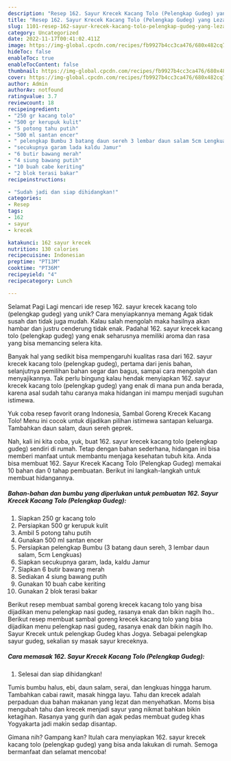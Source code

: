 ```yaml
---
description: "Resep 162. Sayur Krecek Kacang Tolo (Pelengkap Gudeg) yang Lezat Sekali, Mantap"
title: "Resep 162. Sayur Krecek Kacang Tolo (Pelengkap Gudeg) yang Lezat Sekali, Mantap"
slug: 1101-resep-162-sayur-krecek-kacang-tolo-pelengkap-gudeg-yang-lezat-sekali-mantap
category: Uncategorized
date: 2022-11-17T00:41:02.411Z
image: https://img-global.cpcdn.com/recipes/fb9927b4cc3ca476/680x482cq70/162-sayur-krecek-kacang-tolo-pelengkap-gudeg-foto-resep-utama.jpg
hideToc: false
enableToc: true
enableTocContent: false
thumbnail: https://img-global.cpcdn.com/recipes/fb9927b4cc3ca476/680x482cq70/162-sayur-krecek-kacang-tolo-pelengkap-gudeg-foto-resep-utama.jpg
cover: https://img-global.cpcdn.com/recipes/fb9927b4cc3ca476/680x482cq70/162-sayur-krecek-kacang-tolo-pelengkap-gudeg-foto-resep-utama.jpg
author: Admin
authorAv: notfound
ratingvalue: 3.7
reviewcount: 18
recipeingredient:
- "250 gr kacang tolo"
- "500 gr kerupuk kulit"
- "5 potong tahu putih"
- "500 ml santan encer"
- " pelengkap Bumbu 3 batang daun sereh 3 lembar daun salam 5cm Lengkuas"
- "secukupnya garam lada kaldu Jamur"
- "6 butir bawang merah"
- "4 siung bawang putih"
- "10 buah cabe keriting"
- "2 blok terasi bakar"
recipeinstructions:

- "Sudah jadi dan siap dihidangkan!"
categories:
- Resep
tags:
- 162
- sayur
- krecek

katakunci: 162 sayur krecek 
nutrition: 130 calories
recipecuisine: Indonesian
preptime: "PT13M"
cooktime: "PT36M"
recipeyield: "4"
recipecategory: Lunch

---
```



Selamat Pagi Lagi mencari ide resep 162. sayur krecek kacang tolo (pelengkap gudeg) yang unik? Cara menyiapkannya memang Agak tidak susah dan tidak juga mudah. Kalau salah mengolah maka hasilnya akan hambar dan justru cenderung tidak enak. Padahal 162. sayur krecek kacang tolo (pelengkap gudeg) yang enak seharusnya memiliki aroma dan rasa yang bisa memancing selera kita.


Banyak hal yang sedikit bisa mempengaruhi kualitas rasa dari 162. sayur krecek kacang tolo (pelengkap gudeg), pertama dari jenis bahan, selanjutnya pemilihan bahan segar dan bagus, sampai cara mengolah dan menyajikannya. Tak perlu bingung kalau hendak menyiapkan 162. sayur krecek kacang tolo (pelengkap gudeg) yang enak di mana pun anda berada, karena asal sudah tahu caranya maka hidangan ini mampu menjadi suguhan istimewa.

Yuk coba resep favorit orang Indonesia, Sambal Goreng Krecek Kacang Tolo! Menu ini cocok untuk dijadikan pilihan istimewa santapan keluarga. Tambahkan daun salam, daun sereh geprek.


Nah, kali ini kita coba, yuk, buat 162. sayur krecek kacang tolo (pelengkap gudeg) sendiri di rumah. Tetap dengan bahan sederhana, hidangan ini bisa memberi manfaat untuk membantu menjaga kesehatan tubuh kita. Anda bisa membuat 162. Sayur Krecek Kacang Tolo (Pelengkap Gudeg) memakai 10 bahan dan 0 tahap pembuatan. Berikut ini langkah-langkah untuk membuat hidangannya.

<!--inarticleads1-->

##### Bahan-bahan dan bumbu yang diperlukan untuk pembuatan 162. Sayur Krecek Kacang Tolo (Pelengkap Gudeg):

1. Siapkan 250 gr kacang tolo
1. Persiapkan 500 gr kerupuk kulit
1. Ambil 5 potong tahu putih
1. Gunakan 500 ml santan encer
1. Persiapkan  pelengkap Bumbu (3 batang daun sereh, 3 lembar daun salam, 5cm Lengkuas)
1. Siapkan secukupnya garam, lada, kaldu Jamur
1. Siapkan 6 butir bawang merah
1. Sediakan 4 siung bawang putih
1. Gunakan 10 buah cabe keriting
1. Gunakan 2 blok terasi bakar


Berikut resep membuat sambal goreng krecek kacang tolo yang bisa dijadikan menu pelengkap nasi gudeg, rasanya enak dan bikin nagih lho.. Berikut resep membuat sambal goreng krecek kacang tolo yang bisa dijadikan menu pelengkap nasi gudeg, rasanya enak dan bikin nagih lho. Sayur Krecek untuk pelengkap Gudeg khas Jogya. Sebagai pelengkap sayur gudeg, sekalian sy masak sayur kreceknya. 

<!--inarticleads2-->

##### Cara memasak 162. Sayur Krecek Kacang Tolo (Pelengkap Gudeg):


1. Selesai dan siap dihidangkan!

Tumis bumbu halus, ebi, daun salam, serai, dan lengkuas hingga harum. Tambahkan cabai rawit, masak hingga layu. Tahu dan krecek adalah perpaduan dua bahan makanan yang lezat dan menyehatkan. Moms bisa mengubah tahu dan krecek menjadi sayur yang nikmat bahkan bikin ketagihan. Rasanya yang gurih dan agak pedas membuat gudeg khas Yogyakarta jadi makin sedap disantap. 

Gimana nih? Gampang kan? Itulah cara menyiapkan 162. sayur krecek kacang tolo (pelengkap gudeg) yang bisa anda lakukan di rumah. Semoga bermanfaat dan selamat mencoba!

